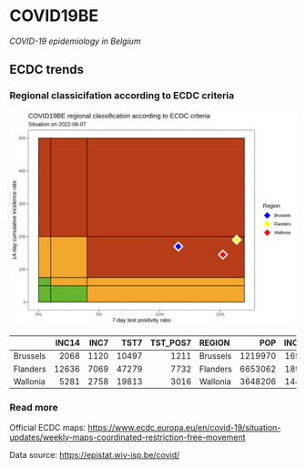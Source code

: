 
# COVID19BE

*COVID-19 epidemiology in Belgium*

## ECDC trends

### Regional classicifation according to ECDC criteria

![](COVID9BE-ecdc-trend.png)

|          | INC14 | INC7 |  TST7 | TST\_POS7 | REGION   |     POP | INC14\_RT |       PR7 |        GR |
| :------- | ----: | ---: | ----: | --------: | :------- | ------: | --------: | --------: | --------: |
| Brussels |  2068 | 1120 | 10497 |      1211 | Brussels | 1219970 |  169.5124 | 0.1153663 | 0.1814346 |
| Flanders | 12636 | 7069 | 47279 |      7732 | Flanders | 6653062 |  189.9276 | 0.1635398 | 0.2698042 |
| Wallonia |  5281 | 2758 | 19813 |      3016 | Wallonia | 3648206 |  144.7561 | 0.1522233 | 0.0931431 |

### Read more

Official ECDC maps:
<https://www.ecdc.europa.eu/en/covid-19/situation-updates/weekly-maps-coordinated-restriction-free-movement>

Data source: <https://epistat.wiv-isp.be/covid/>
